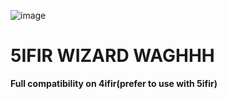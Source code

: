 ![image](https://github.com/k1gs/5IFIR-Wizard/assets/69785306/8dda4333-a844-41e7-a41d-a84a7dc82e0f)

# 5IFIR WIZARD WAGHHH




**Full compatibility on 4ifir(prefer to use with 5ifir)**


